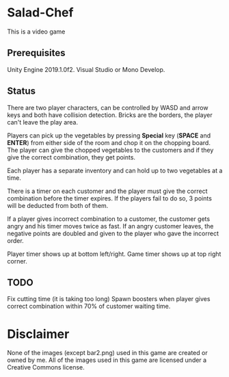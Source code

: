 # Salad-Chef
This is a video game
## Prerequisites
Unity Engine 2019.1.0f2.
Visual Studio or Mono Develop.
## Status
There are two player characters, can be controlled by WASD and arrow keys
and both have collision detection.
Bricks are the borders, the player can't leave the play area.

Players can pick up the vegetables by pressing __Special__ key (__SPACE__
and __ENTER__) from either side of the room and chop it on the chopping
board. The player can give the chopped vegetables to the customers and
if they give the correct combination, they get points.

Each player has a separate inventory and can hold up to two vegetables at a time.

There is a timer on each customer and the player must give the correct
combination before the timer expires. If the players fail to do so, 3 points
will be deducted from both of them.

If a player gives incorrect combination to a customer, the customer gets
angry and his timer moves twice as fast. If an angry customer leaves, the
negative points are doubled and given to the player who gave the incorrect
order.

Player timer shows up at bottom left/right.
Game timer shows up at top right corner.

## TODO
Fix cutting time (it is taking too long)
Spawn boosters when player gives correct combination within 70% of customer
waiting time.

# Disclaimer
None of the images (except bar2.png) used in this game are created or owned
by me. All of the images used in this game are licensed under a Creative
Commons license.
